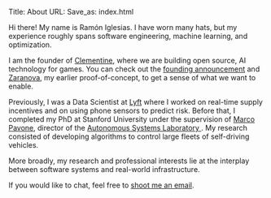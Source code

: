 Title: About
URL:
Save_as: index.html

Hi there! My name is Ramón Iglesias. I have worn many hats, but my experience roughly spans software engineering, machine learning, and optimization.

I am the founder of [Clementine](https://clementine.games/), where we are building open source, AI technology for games. You can check out the [founding announcement]({filename}/clementine_announcement.md) and [Zaranova]({filename}/zaranova.md), my earlier proof-of-concept, to get a sense of what we want to enable.

Previously, I was a Data Scientist at [Lyft](https://www.lyft.com/) where I worked on real-time supply incentives and on using phone sensors to predict risk. Before that, I completed my PhD at Stanford University under the supervision of [Marco Pavone](http://web.stanford.edu/~pavone/), director of the [Autonomous Systems Laboratory ](http://asl.stanford.edu/). My research consisted of developing algorithms to control large fleets of self-driving vehicles. 

More broadly, my research and professional interests lie at the interplay between software systems and real-world infrastructure.

If you would like to chat, feel free to [shoot me an email](mailto:ramon.d.iglesias@gmail.com).